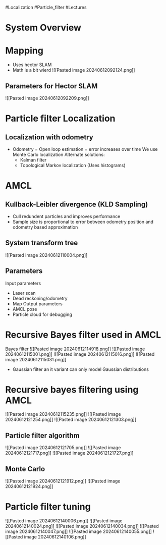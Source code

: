 #Localization #Particle_filter #Lectures
# System Overview

# Mapping
- Uses hector SLAM
- Math is a bit wierd
![[Pasted image 20240612092124.png]]
## Parameters for Hector SLAM
![[Pasted image 20240612092209.png]]
# Particle filter Localization
## Localization with odometry
- Odometry = Open loop estimation = error increases over time
We use Monte Carlo localization
Alternate solutions: 
	- Kalman filter
	- Topological Markov localization (Uses histograms)
# AMCL
## Kullback-Leibler divergence (KLD Sampling)
- Cull redundent particles and improves performance
- Sample size is proportional to error between odometry position and odometry based approximation
## System transform tree
![[Pasted image 20240612110004.png]]
## Parameters
Input parameters
-  Laser scan
- Dead reckoning/odometry
- Map
Output parameters
- AMCL pose
- Particle cloud for debugging
# Recursive Bayes filter used in AMCL
Bayes filter
![[Pasted image 20240612114918.png]]
![[Pasted image 20240612115001.png]]
![[Pasted image 20240612115016.png]]
![[Pasted image 20240612115031.png]]
- Gaussian filter an it variant can only model Gaussian distributions
# Recursive bayes filtering using AMCL
![[Pasted image 20240612115235.png]]
![[Pasted image 20240612121254.png]]
![[Pasted image 20240612121303.png]]
## Particle filter algorithm
![[Pasted image 20240612121705.png]]
![[Pasted image 20240612121717.png]]
![[Pasted image 20240612121727.png]]
## Monte Carlo
![[Pasted image 20240612121912.png]]
![[Pasted image 20240612121924.png]]
# Particle filter tuning
![[Pasted image 20240612140006.png]]
![[Pasted image 20240612140024.png]]
![[Pasted image 20240612140034.png]]
![[Pasted image 20240612140047.png]]
![[Pasted image 20240612140055.png]]
![[Pasted image 20240612140106.png]] 